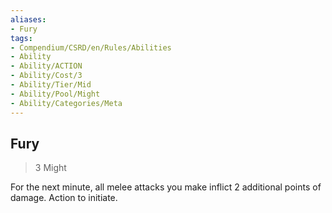 ```yaml
---
aliases:
- Fury
tags:
- Compendium/CSRD/en/Rules/Abilities
- Ability
- Ability/ACTION
- Ability/Cost/3
- Ability/Tier/Mid
- Ability/Pool/Might
- Ability/Categories/Meta
---
```


  
## Fury  
>3  Might  
  
For the next minute, all melee attacks you make inflict 2 additional points of damage. Action to initiate.